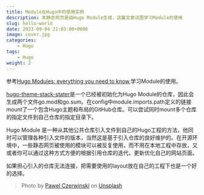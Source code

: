```yaml
---
title: Module在Hugo中的使用实例
description: 本静态网页是由Hugo Module生成，这篇文章试图学习Module的使用
slug: hello-world
date: 2023-09-04 21:03:00+0000
image: cover.jpg
categories:
    - Hugo
tags:
    - Hugo
weight: 2
---
```


参考[Hugo Modules: everything you need to know](https://www.thenewdynamic.com/article/hugo-modules-everything-from-imports-to-create/),学习Module的使用。

[hugo-theme-stack-stater](https://github.com/CaiJimmy/hugo-theme-stack-starter)是一个已经被初始化为Hugo Module的仓库，因此会生成两个文件go.mod和go.sum。在config中module.imports.path定义的链接mount了一个包含Hugo主题和布局的GitHub仓库。可以尝试同时mount多个仓库的指定文件到自己仓库的指定目录下。

Hugo Module 是一种从其他公共仓库引入文件到自己的Hugo工程的方法，他同时可以管理各种引入文件的版本，当然这是基于引入仓库的良好维护的。在开源环境中，一些静态网页被使用的模块可以被反复使用，而不用在本地工程中存放，又或者你可以通过这种方式方便的根据引用仓库的迭代，更新优化自己的网站页面。

如果担心引入的仓库无法连接，把需要使用的layout放在自己的工程下也是一个好的选择。

> Photo by [Pawel Czerwinski](https://unsplash.com/@pawel_czerwinski) on [Unsplash](https://unsplash.com/)